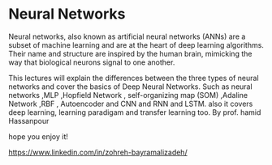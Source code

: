 # Neural Networks
Neural networks, also known as artificial neural networks (ANNs) are a subset of machine learning and are at the heart of deep learning algorithms. Their name and structure are inspired by the human brain, mimicking the way that biological neurons signal to one another.

This lectures will explain the differences between the three types of neural networks and cover the basics of Deep Neural Networks. Such as neural networks ,MLP ,Hopfield Network , self-organizing map (SOM) ,Adaline Network ,RBF , Autoencoder and CNN and RNN and LSTM. also it covers deep learning, learning paradigam and transfer learning too. By prof. hamid Hassanpour

hope you enjoy it!

https://www.linkedin.com/in/zohreh-bayramalizadeh/
